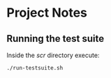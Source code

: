 # Project Notes

## Running the test suite

Inside the *scr* directory execute:

```bash
./run-testsuite.sh
```